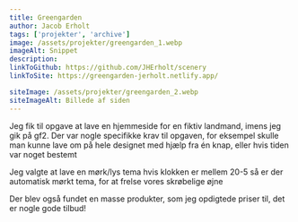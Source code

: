```yaml
---
title: Greengarden
author: Jacob Erholt
tags: ['projekter', 'archive']
image: /assets/projekter/greengarden_1.webp
imageAlt: Snippet
description:
linkToGithub: https://github.com/JHErholt/scenery
linkToSite: https://greengarden-jerholt.netlify.app/

siteImage: /assets/projekter/greengarden_2.webp
siteImageAlt: Billede af siden
---
```

<p>Jeg fik til opgave at lave en hjemmeside for en fiktiv landmand, imens jeg gik på gf2. Der var nogle specifikke krav til opgaven, for eksempel skulle man kunne lave om på hele designet med hjælp fra én knap, eller hvis tiden var noget bestemt</p>

<p>Jeg valgte at lave en mørk/lys tema hvis klokken er mellem 20-5 så er der automatisk mørkt tema, for at frelse vores skrøbelige øjne </p>

<p>Der blev også fundet en masse produkter, som jeg opdigtede priser til, det er nogle gode tilbud!</p>
